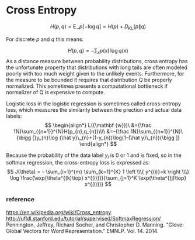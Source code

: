 # Cross Entropy

$$
H(p,q)=\operatorname {E}\_{p}[-\log q]=H(p)+D_{{{\mathrm  {KL}}}}(p\|q)
$$

For discrete $p$ and $q$ this means:

$$
H(p,q)=-\sum_{x}p(x)\,\log q(x)
$$
As a distance measure between probability distributions, cross entropy has the unfortunate property that distributions with long tails are often modeled poorly with too much weight given to the unlikely events. Furthermore, for the measure to be bounded it requires that distribution Q be properly normalized. This sometimes presents a computational bottleneck if normalizer of Q is expensive to compute.

Logistic loss in the logistic regression is sometimes called cross-entropy loss, which measures the similarity between the prection and actual data labels:
$$
\begin{align*}
L({\mathbf {w}})\ &={\frac  1N}\sum_{{n=1}}^{N}H(p_{n},q_{n})\\\\
&=-{\frac  1N}\sum_{{n=1}}^{N}\ 
{\bigg [}y_{n}\log {\hat y}\_{n}+(1-y_{n})\log(1-{\hat  y}\_{n}){\bigg ]}
\end{align*}
$$

Because the probability of the data label $y_i$ is 0 or 1 and is fixed, so in the softmax regression, the cross-entropy loss is expressed as:
$$
J(\theta) = - 
\sum_{i=1}^{m} \sum_{k=1}^{K} 1 \left \\\{ y^{(i)}=k \right \\\} 
\log \frac{\exp(\theta^{(k)\top} x^{(i)})}{\sum_{j=1}^K \exp(\theta^{(j)\top} x^{(i)})}
$$

### reference
https://en.wikipedia.org/wiki/Cross_entropy
http://ufldl.stanford.edu/tutorial/supervised/SoftmaxRegression/
Pennington, Jeffrey, Richard Socher, and Christopher D. Manning. "Glove: Global Vectors for Word Representation." EMNLP. Vol. 14. 2014.
